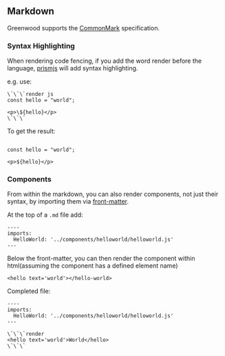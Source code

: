 ## Markdown

Greenwood supports the [CommonMark](https://commonmark.org/help/) specification.


### Syntax Highlighting

When rendering code fencing, if you add the word render before the language, [prismjs](https://prismjs.com/) will add syntax highlighting.

e.g. use:

```
\`\`\`render js
const hello = "world";

<p>\${hello}</p>
\`\`\`
```

To get the result:


```render js

const hello = "world";

<p>${hello}</p>

```

### Components

From within the markdown, you can also render components, not just their syntax, by importing them via [front-matter](/docs/front-matter).

At the top of a `.md` file add:

```render md
----
imports:
  HelloWorld: '../components/helloworld/helloworld.js'
---
```


Below the front-matter, you can then render the component within html(assuming the component has a defined element name)

```render
<hello text='world'></hello-world>
```

Completed file:


```render md
----
imports:
  HelloWorld: '../components/helloworld/helloworld.js'
---

\`\`\`render
<hello text='world'>World</hello>
\`\`\`
```